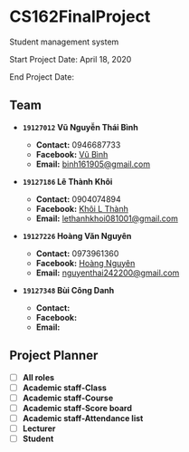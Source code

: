 # CS162FinalProject
Student management system

Start Project Date: April 18, 2020

End Project Date:
## Team
- **`19127012` Vũ Nguyễn Thái Bình**
  - **Contact:** 0946687733
  - **Facebook:** [Vũ Bình](https://www.facebook.com/vubinh.hcmus)
  - **Email:** binh161905@gmail.com

- **`19127186` Lê Thành Khôi**
  - **Contact:** 0904074894
  - **Facebook:** [Khôi L Thành](https://www.facebook.com/tkoii.810)
  - **Email:** lethanhkhoi081001@gmail.com

- **`19127226` Hoàng Văn Nguyên**
  - **Contact:** 0973961360
  - **Facebook:** [Hoàng Nguyên](https://www.facebook.com/hoangvannguyen24)
  - **Email:** nguyenthai242200@gmail.com
  
- **`19127348` Bùi Công Danh**
  - **Contact:**
  - **Facebook:**
  - **Email:**
## Project Planner
- [ ] **All roles**
- [ ] **Academic staff-Class**
- [ ] **Academic staff-Course**
- [ ] **Academic staff-Score board**
- [ ] **Academic staff-Attendance list**
- [ ] **Lecturer**
- [ ] **Student**
